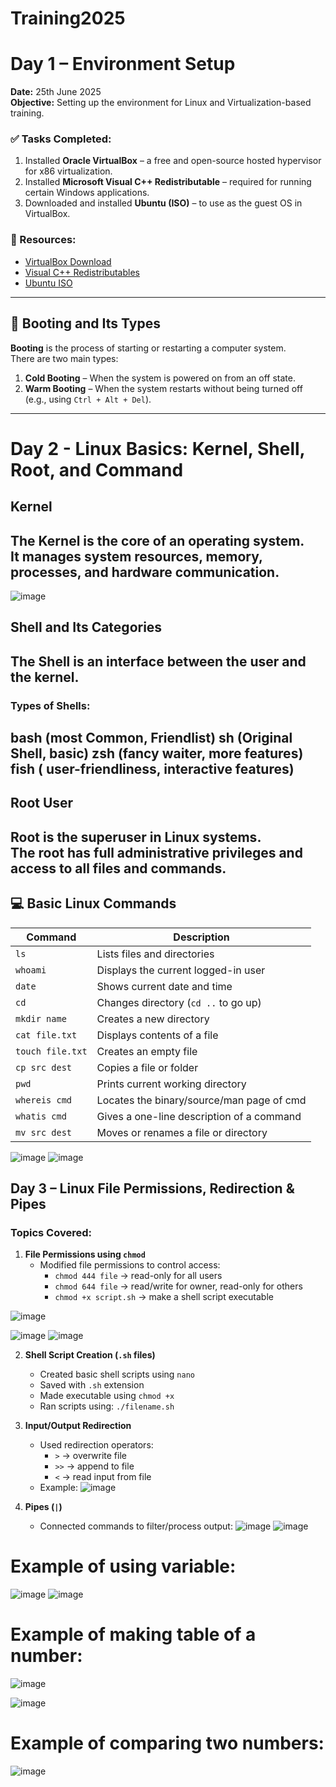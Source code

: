 # Training2025
# Day 1 – Environment Setup

**Date:** 25th June 2025  
**Objective:** Setting up the environment for Linux and Virtualization-based training.

### ✅ Tasks Completed:
1. Installed **Oracle VirtualBox** – a free and open-source hosted hypervisor for x86 virtualization.
2. Installed **Microsoft Visual C++ Redistributable** – required for running certain Windows applications.
3. Downloaded and installed **Ubuntu (ISO)** – to use as the guest OS in VirtualBox.

### 🔗 Resources:
- [VirtualBox Download](https://www.virtualbox.org/)
- [Visual C++ Redistributables](https://learn.microsoft.com/en-us/cpp/windows/latest-supported-vc-redist)
- [Ubuntu ISO](https://ubuntu.com/download/desktop)
---
## 🔁 Booting and Its Types
**Booting** is the process of starting or restarting a computer system.  
There are two main types:

1. **Cold Booting** – When the system is powered on from an off state.
2. **Warm Booting** – When the system restarts without being turned off (e.g., using `Ctrl + Alt + Del`).
---

# Day 2 - Linux Basics: Kernel, Shell, Root, and Command

## Kernel
The **Kernel** is the core of an operating system.  
It manages system resources, memory, processes, and hardware communication.
---
![image](https://github.com/user-attachments/assets/339b746b-82f4-498d-aa6c-6fb7cdd6f1b7)

## Shell and Its Categories
The **Shell** is an interface between the user and the kernel.
---
### Types of Shells:
bash (most Common, Friendlist)
sh (Original Shell, basic)
zsh (fancy waiter, more features)
fish ( user-friendliness, interactive features)
---

## Root User
**Root** is the superuser in Linux systems.  
The root has full administrative privileges and access to all files and commands.
---

## 💻 Basic Linux Commands

| Command         | Description                                 |
|------------------|---------------------------------------------|
| `ls`            | Lists files and directories                 |
| `whoami`        | Displays the current logged-in user         |
| `date`          | Shows current date and time                 |
| `cd`            | Changes directory (`cd ..` to go up)        |
| `mkdir name`    | Creates a new directory                     |
| `cat file.txt`  | Displays contents of a file                 |
| `touch file.txt`| Creates an empty file                       |
| `cp src dest`   | Copies a file or folder                     |
| `pwd`           | Prints current working directory            |
| `whereis cmd`   | Locates the binary/source/man page of cmd  |
| `whatis cmd`    | Gives a one-line description of a command   |
| `mv src dest`   | Moves or renames a file or directory        |

![image](https://github.com/user-attachments/assets/3bca2ac1-b138-4f0d-9a87-be9547ca0f8c)
![image](https://github.com/user-attachments/assets/a0856ad2-5a84-4c10-bd5f-91fd95484e97)

## Day 3 – Linux File Permissions, Redirection & Pipes

### Topics Covered:

1. **File Permissions using `chmod`**
   - Modified file permissions to control access:
     - `chmod 444 file` → read-only for all users
     - `chmod 644 file` → read/write for owner, read-only for others
     - `chmod +x script.sh` → make a shell script executable

![image](https://github.com/user-attachments/assets/12fb724e-b6ac-41c3-9be9-33b9f4d3b1fa)

![image](https://github.com/user-attachments/assets/c1671d97-228f-4a92-9bdb-5c7406282a9c)
![image](https://github.com/user-attachments/assets/08f1da85-b34d-43e4-9a4e-929c5a4c2fc8)

2. **Shell Script Creation (`.sh` files)**
   - Created basic shell scripts using `nano`
   - Saved with `.sh` extension
   - Made executable using `chmod +x`
   - Ran scripts using: `./filename.sh`

3. **Input/Output Redirection**
   - Used redirection operators:
     - `>` → overwrite file
     - `>>` → append to file
     - `<` → read input from file
   - Example: 
    ![image](https://github.com/user-attachments/assets/ec2493be-4219-4c17-b206-0a8bc527b475)


4. **Pipes (`|`)**
   - Connected commands to filter/process output:
![image](https://github.com/user-attachments/assets/2e40ac72-9e72-4eea-b88f-b41968854132)
![image](https://github.com/user-attachments/assets/a32d62f7-2823-4db1-8455-3c4ce6e6532d)


# Example of using variable:
![image](https://github.com/user-attachments/assets/77d39b1f-ac93-4999-b6f2-7c92b60041d0)
![image](https://github.com/user-attachments/assets/60a7d512-4c33-48e2-abc3-457ea029a3df)

# Example of making table of a number:
![image](https://github.com/user-attachments/assets/f8dbd94e-0678-4c15-bfa5-c936928ddeae)

![image](https://github.com/user-attachments/assets/31c2524c-0979-42b4-b36c-260a95123fee)

# Example of comparing two numbers:
![image](https://github.com/user-attachments/assets/ff4dc72b-2fcf-46b7-8e83-c36111e9a466)

